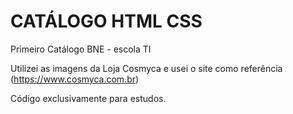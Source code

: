 # CATÁLOGO HTML CSS
Primeiro Catálogo BNE - escola TI


Utilizei as imagens da Loja Cosmyca e usei o site como referência (https://www.cosmyca.com.br)

Código exclusivamente para estudos.

